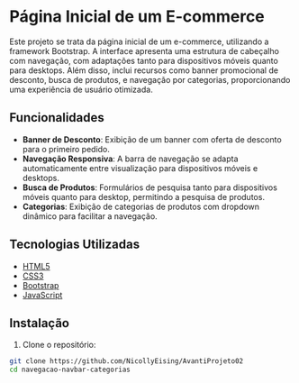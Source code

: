 # Página Inicial de um E-commerce

Este projeto se trata da página inicial de um e-commerce, utilizando a framework Bootstrap. A interface apresenta uma estrutura de cabeçalho com navegação, com adaptações tanto para dispositivos móveis quanto para desktops. Além disso, inclui recursos como banner promocional de desconto, busca de produtos, e navegação por categorias, proporcionando uma experiência de usuário otimizada.

## Funcionalidades

- **Banner de Desconto**: Exibição de um banner com oferta de desconto para o primeiro pedido.
- **Navegação Responsiva**: A barra de navegação se adapta automaticamente entre visualização para dispositivos móveis e desktops.
- **Busca de Produtos**: Formulários de pesquisa tanto para dispositivos móveis quanto para desktop, permitindo a pesquisa de produtos.
- **Categorias**: Exibição de categorias de produtos com dropdown dinâmico para facilitar a navegação.

## Tecnologias Utilizadas

- [HTML5](https://developer.mozilla.org/pt-BR/docs/Web/HTML)
- [CSS3](https://developer.mozilla.org/pt-BR/docs/Web/CSS)
- [Bootstrap](https://getbootstrap.com/)
- [JavaScript](https://developer.mozilla.org/pt-BR/docs/Web/JavaScript)

## Instalação

1. Clone o repositório:

```bash
git clone https://github.com/NicollyEising/AvantiProjeto02
cd navegacao-navbar-categorias

